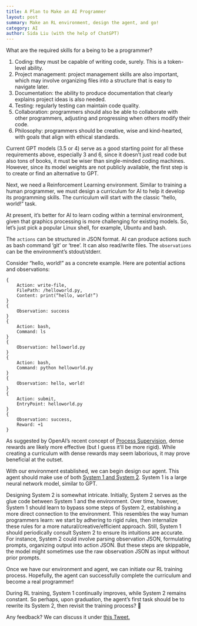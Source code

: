 ```yaml
---
title: A Plan to Make an AI Programmer
layout: post
summary: Make an RL environment, design the agent, and go!
category: AI
author: Sida Liu (with the help of ChatGPT)
---
```

What are the required skills for a being to be a programmer?

1. Coding: they must be capable of writing code, surely. This is a token-level ability.
2. Project management: project management skills are also important, which may involve organizing files into a structure that is easy to navigate later.
3. Documentation: the ability to produce documentation that clearly explains project ideas is also needed.
4. Testing: regularly testing can maintain code quality.
5. Collaboration: programmers should also be able to collaborate with other programmers, adjusting and progressing when others modify their code.
6. Philosophy: programmers should be creative, wise and kind-hearted, with goals that align with ethical standards.

Current GPT models (3.5 or 4) serve as a good starting point for all these requirements above, especially 3 and 6, since it doesn’t just read code but also tons of books, it must be wiser than single-minded coding machines. However, since its model weights are not publicly available, the first step is to create or find an alternative to GPT.

Next, we need a Reinforcement Learning environment. Similar to training a human programmer, we must design a curriculum for AI to help it develop its programming skills. The curriculum will start with the classic “hello, world!” task.

At present, it’s better for AI to learn coding within a terminal environment, given that graphics processing is more challenging for existing models. So, let’s just pick a popular Linux shell, for example, Ubuntu and bash.

The `actions` can be structured in JSON format. AI can produce actions such as bash command ‘git’ or ‘tree’. It can also read/write files. The `observations` can be the environment’s stdout/stderr.

Consider “hello, world!” as a concrete example. Here are potential actions and observations:
```
{
    Action: write-file,
    FilePath: /helloworld.py,
    Content: print(“hello, world!”)
}
{
    Observation: success
}
{
    Action: bash,
    Command: ls
}
{
    Observation: helloworld.py
}
{
    Action: bash,
    Command: python helloworld.py
}
{
    Observation: hello, world!
}
{
    Action: submit,
    EntryPoint: helloworld.py
}
{
    Observation: success,
    Reward: +1
}
```

As suggested by OpenAI’s recent concept of [Process Supervision](https://openai.com/research/improving-mathematical-reasoning-with-process-supervision), dense rewards are likely more effective (but I guess it’ll be more rigid). While creating a curriculum with dense rewards may seem laborious, it may prove beneficial at the outset.

With our environment established, we can begin design our agent. This agent should make use of both [System 1 and System 2](https://en.wikipedia.org/wiki/Thinking,_Fast_and_Slow#:~:text=Thinking%2C%20Fast%20and%20Slow%20is,more%20deliberative%2C%20and%20more%20logical). System 1 is a large neural network model, similar to GPT.

Designing System 2 is somewhat intricate. Initially, System 2 serves as the glue code between System 1 and the environment. Over time, however, System 1 should learn to bypass some steps of System 2, establishing a more direct connection to the environment. This resembles the way human programmers learn: we start by adhering to rigid rules, then internalize these rules for a more natural/creative/efficient approach. Still, System 1 should periodically consult System 2 to ensure its intuitions are accurate. For instance, System 2 could involve parsing observation JSON, formulating prompts, organizing output into action JSON. But these steps are skippable, the model might sometimes use the raw observation JSON as input without prior prompts.

Once we have our environment and agent, we can initiate our RL training process. Hopefully, the agent can successfully complete the curriculum and become a real programmer!

During RL training, System 1 continually improves, while System 2 remains constant. So perhaps, upon graduation, the agent’s first task should be to rewrite its System 2, then revisit the training process? 🙂

Any feedback? We can discuss it under [this Tweet. <i class="fab fa-twitter"></i>](https://twitter.com/liusida2007/status/1658114711605354499)